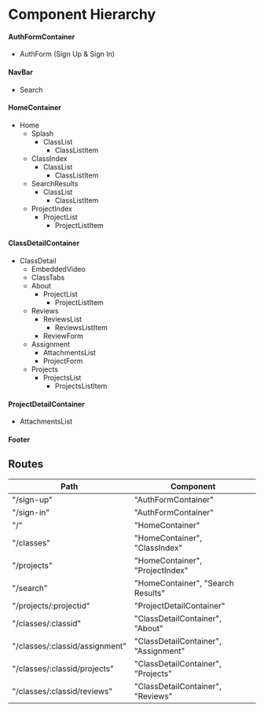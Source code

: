 
# Component Hierarchy

#### AuthFormContainer 
 - AuthForm (Sign Up & Sign In)


#### NavBar
 - Search

#### HomeContainer
 - Home
	 - Splash
	 	 - ClassList
			 - ClassListItem
	 - ClassIndex
		 - ClassList
			 - ClassListItem
	 - SearchResults
		 - ClassList
			 - ClassListItem
	 - ProjectIndex
		 - ProjectList
			 - ProjectListItem

#### ClassDetailContainer
 - ClassDetail
	 - EmbeddedVideo 
	 - ClassTabs
	 - About
		 - ProjectList
			 - ProjectListItem
	 - Reviews
		 - ReviewsList
			 - ReviewsListItem
		 - ReviewForm
	 - Assignment
		 - AttachmentsList
		 - ProjectForm
	 - Projects
		 - ProjectsList
			 - ProjectsListItem


#### ProjectDetailContainer

 - AttachmentsList

#### Footer

## Routes

|Path   | Component   |
|-------|-------------|
| "/sign-up" | "AuthFormContainer" |
| "/sign-in" | "AuthFormContainer" |
| "/" | "HomeContainer" |
| "/classes" | "HomeContainer", "ClassIndex" |
| "/projects" | "HomeContainer", "ProjectIndex" |
| "/search" | "HomeContainer", "Search Results" |
| "/projects/:projectid" | "ProjectDetailContainer" |
| "/classes/:classid" | "ClassDetailContainer", "About" |
| "/classes/:classid/assignment" | "ClassDetailContainer", "Assignment" |
| "/classes/:classid/projects" | "ClassDetailContainer", "Projects" |
| "/classes/:classid/reviews" | "ClassDetailContainer", "Reviews" |